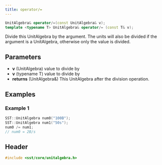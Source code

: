 ```yaml
---
title: operator/=
---
```


```cpp
UnitAlgebra& operator/=(const UnitAlgebra& v);
template <typename T> UnitAlgebra& operator/= (const T& v);
```

Divide this UnitAlgebra by the argument. The units will also be divided if the argument is a UnitAlgebra, otherwise only the value is divided.

## Parameters
* **v** (UnitAlgebra) value to divide by
* **v** (typename T) value to divide by
* **returns** (UnitAlgebra&) This UnitAlgebra after the division operation.

## Examples

### Example 1
```cpp
SST::UnitAlgebra num0("100B");
SST::UnitAlgebra num1("50s");
num0 /= num1;
// num0 = 2B/s
```

## Header
```cpp
#include <sst/core/unitalgebra.h>
```
